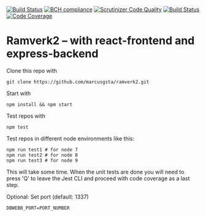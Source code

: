 [![Build Status](https://travis-ci.org/marcusgsta/ramverk2.svg?branch=master)](https://travis-ci.org/marcusgsta/ramverk2)
[![BCH compliance](https://bettercodehub.com/edge/badge/marcusgsta/ramverk2?branch=master)](https://bettercodehub.com/)
[![Scrutinizer Code Quality](https://scrutinizer-ci.com/g/marcusgsta/ramverk2/badges/quality-score.png?b=master)](https://scrutinizer-ci.com/g/marcusgsta/ramverk2/?branch=master)
[![Build Status](https://scrutinizer-ci.com/g/marcusgsta/ramverk2/badges/build.png?b=master)](https://scrutinizer-ci.com/g/marcusgsta/ramverk2/build-status/master)
[![Code Coverage](https://scrutinizer-ci.com/g/marcusgsta/ramverk2/badges/coverage.png?b=master)](https://scrutinizer-ci.com/g/marcusgsta/ramverk2/?branch=master)

# Ramverk2 – with react-frontend and express-backend

Clone this repo with

```
git clone https://github.com/marcusgsta/ramverk2.git
```

Start with
```
npm install && npm start
```

Test repos with
```
npm test
```

Test repos in different node environments like this:
```
npm run test1 # for node 7
npm run test2 # for node 8
npm run test3 # for node 9
```
This will take some time. When the unit tests are done you will need to press 'Q' to leave the Jest CLI and proceed with code coverage as a last step.

Optional: Set port (default: 1337)
```
DBWEBB_PORT=PORT_NUMBER
```
